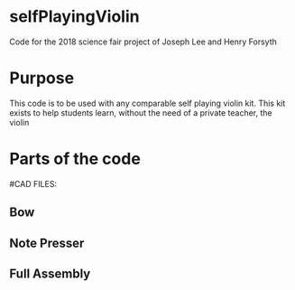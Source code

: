 # selfPlayingViolin
Code for the 2018 science fair project of Joseph Lee and Henry Forsyth 

# Purpose
This code is to be used with any comparable self playing violin kit. This kit exists to help students learn, without the need of a private teacher, the violin

# Parts of the code


#CAD FILES:

## Bow

## Note Presser

## Full Assembly

